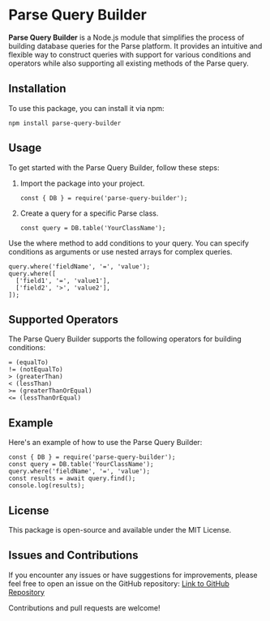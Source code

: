 
# Parse Query Builder

**Parse Query Builder** is a Node.js module that simplifies the process of building database queries for the Parse platform. It provides an intuitive and flexible way to construct queries with support for various conditions and operators while also supporting all existing methods of the Parse query.

## Installation

To use this package, you can install it via npm:

    npm install parse-query-builder

## Usage

To get started with the Parse Query Builder, follow these steps:

 1. Import the package into your project.

        const { DB } = require('parse-query-builder');

 2. Create a query for a specific Parse class.

        const query = DB.table('YourClassName');
 
Use the where method to add conditions to your query. You can specify conditions as arguments or use nested arrays for complex queries.


    query.where('fieldName', '=', 'value');
    query.where([
      ['field1', '=', 'value1'],
      ['field2', '>', 'value2'],
    ]);


## Supported Operators

The Parse Query Builder supports the following operators for building conditions:

	= (equalTo)
	!= (notEqualTo)
	> (greaterThan)
	< (lessThan)
	>= (greaterThanOrEqual)
	<= (lessThanOrEqual)


## Example

Here's an example of how to use the Parse Query Builder:

	const { DB } = require('parse-query-builder');
	const query = DB.table('YourClassName');
	query.where('fieldName', '=', 'value');
	const results = await query.find();
	console.log(results);


## License

This package is open-source and available under the MIT License.


## Issues and Contributions

If you encounter any issues or have suggestions for improvements, please feel free to open an issue on the GitHub repository: [Link to GitHub Repository](https://github.com/raksbisht/parse-query-builder)

Contributions and pull requests are welcome!
